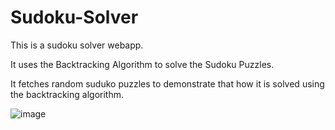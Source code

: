 # Sudoku-Solver

This is a sudoku solver webapp.

It uses the Backtracking Algorithm to solve the Sudoku Puzzles.

It fetches random suduko puzzles to demonstrate that how it is solved using the backtracking algorithm.

![image](https://user-images.githubusercontent.com/72219885/206427376-62e7ec2c-364a-40a7-9181-14207ab3a1b2.png)


 
